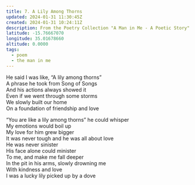 ```yaml
---
title: 7. A Lily Among Thorns
updated: 2024-01-31 11:30:45Z
created: 2024-01-31 10:24:11Z
description: From the Poetry Collection "A Man in Me - A Poetic Story" by Maxwell Kapezi Jr.
latitude: -15.76667070
longitude: 35.01678660
altitude: 0.0000
tags:
  - poem
  - the man in me
---
```


He said I was like, “A lily among thorns”  
A phrase he took from Song of Songs  
And his actions always showed it  
Even if we went through some storms  
We slowly built our home  
On a foundation of friendship and love

“You are like a lily among thorns” he could whisper  
My emotions would boil up  
My love for him grew bigger  
It was never tough and he was all about love  
He was never sinister  
His face alone could minister  
To me, and make me fall deeper  
In the pit in his arms, slowly drowning me  
With kindness and love  
I was a lucky lily picked up by a dove

